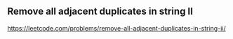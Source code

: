 ## Remove all adjacent duplicates in string II
https://leetcode.com/problems/remove-all-adjacent-duplicates-in-string-ii/
